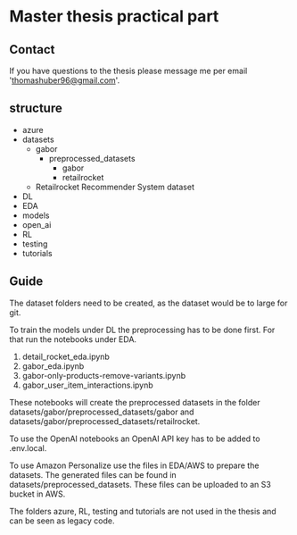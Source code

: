 # Master thesis practical part

## Contact

If you have questions to the thesis please message me per email 'thomashuber96@gmail.com'.

## structure

- azure
- datasets 
  - gabor
    - preprocessed_datasets
      - gabor
      - retailrocket
  - Retailrocket Recommender System dataset
- DL
- EDA
- models
- open_ai
- RL
- testing
- tutorials

## Guide

The dataset folders need to be created, as the dataset would be to large for git.

To train the models under DL the preprocessing has to be done first. 
For that run the notebooks under EDA. 
1) detail_rocket_eda.ipynb
2) gabor_eda.ipynb
3) gabor-only-products-remove-variants.ipynb
4) gabor_user_item_interactions.ipynb

These notebooks will create the preprocessed datasets in the folder datasets/gabor/preprocessed_datasets/gabor and datasets/gabor/preprocessed_datasets/retailrocket.

To use the OpenAI notebooks an OpenAI API key has to be added to .env.local.

To use Amazon Personalize use the files in EDA/AWS to prepare the datasets. 
The generated files can be found in datasets/preprocessed_datasets. 
These files can be uploaded to an S3 bucket in AWS.


The folders azure, RL, testing and tutorials are not used in the thesis and can be seen as legacy code. 


